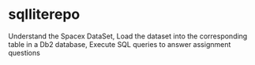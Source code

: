 # sqlliterepo
Understand the Spacex DataSet, Load the dataset into the corresponding table in a Db2 database, Execute SQL queries to answer assignment questions
